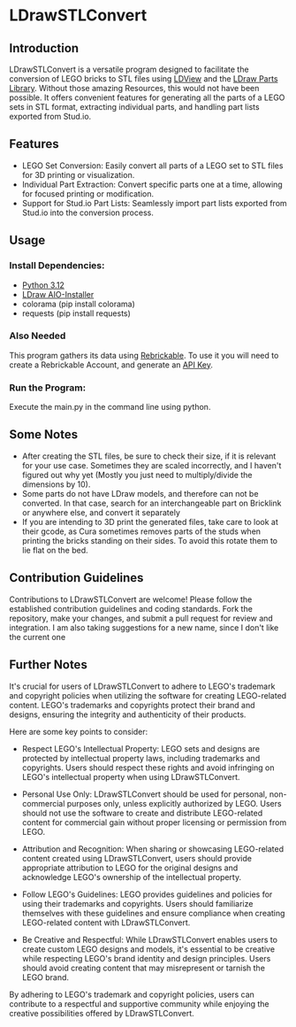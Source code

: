 # LDrawSTLConvert

## Introduction

LDrawSTLConvert is a versatile program designed to facilitate the conversion of LEGO bricks to
STL files using [LDView](https://tcobbs.github.io/ldview/) and the [LDraw Parts Library](https://www.ldraw.org). Without
those amazing Resources, this would not have been possible. It
offers convenient features for generating all the parts of a LEGO sets in STL format, extracting individual parts, and
handling part lists exported from Stud.io.

## Features

* LEGO Set Conversion: Easily convert all parts of a LEGO set to STL files for 3D printing or visualization.
* Individual Part Extraction: Convert specific parts one at a time, allowing for focused printing or modification.
* Support for Stud.io Part Lists: Seamlessly import part lists exported from Stud.io into the conversion process.

## Usage

### Install Dependencies:

* [Python 3.12](https://www.python.org/downloads/release/python-3122/)
* [LDraw AIO-Installer](https://www.ldraw.org/article/104.html#:~:text=Automated%20installation%20(Recommended))
* colorama (pip install colorama)
* requests (pip install requests)

### Also Needed

This program gathers its data using [Rebrickable](https://rebrickable.com/home/). To use it you will need to create a
Rebrickable Account, and generate an [API Key](https://rebrickable.com/api/).

### Run the Program:

Execute the main.py in the command line using python.

## Some Notes

* After creating the STL files, be sure to check their size, if it is relevant for your use case. Sometimes they are
  scaled incorrectly, and I haven't figured out why yet (Mostly you just need to multiply/divide the dimensions by 10).
* Some parts do not have LDraw models, and therefore can not be converted. In that case, search for an interchangeable
  part on Bricklink or anywhere else, and convert it separately
* If you are intending to 3D print the generated files, take care to look at their gcode, as Cura sometimes removes
  parts of the studs when printing the bricks standing on their sides. To avoid this rotate them to lie flat on the bed.

## Contribution Guidelines

Contributions to LDrawSTLConvert are welcome! Please follow the established contribution guidelines and coding
standards.
Fork the repository, make your changes, and submit a pull request for review and integration.
I am also taking suggestions for a new name, since I don't like the current one

## Further Notes

It's crucial for users of LDrawSTLConvert to adhere to LEGO's trademark and copyright policies when utilizing the
software for creating LEGO-related content. LEGO's trademarks and copyrights protect their brand and designs, ensuring
the integrity and authenticity of their products.

Here are some key points to consider:

* Respect LEGO's Intellectual Property: LEGO sets and designs are protected by intellectual property laws, including
  trademarks and copyrights. Users should respect these rights and avoid infringing on LEGO's intellectual property when
  using LDrawSTLConvert.

* Personal Use Only: LDrawSTLConvert should be used for personal, non-commercial purposes only, unless explicitly
  authorized by LEGO. Users should not use the software to create and distribute LEGO-related content for commercial
  gain without proper licensing or permission from LEGO.

* Attribution and Recognition: When sharing or showcasing LEGO-related content created using LDrawSTLConvert, users
  should provide appropriate attribution to LEGO for the original designs and acknowledge LEGO's ownership of the
  intellectual property.

* Follow LEGO's Guidelines: LEGO provides guidelines and policies for using their trademarks and copyrights. Users
  should familiarize themselves with these guidelines and ensure compliance when creating LEGO-related content with
  LDrawSTLConvert.

* Be Creative and Respectful: While LDrawSTLConvert enables users to create custom LEGO designs and models, it's
  essential to be creative while respecting LEGO's brand identity and design principles. Users should avoid creating
  content that may misrepresent or tarnish the LEGO brand.

By adhering to LEGO's trademark and copyright policies, users can contribute to a respectful and supportive community
while enjoying the creative possibilities offered by LDrawSTLConvert.
